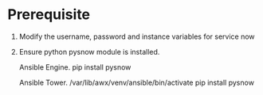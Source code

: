# Prerequisite

1. Modify the username, password and instance variables for service now

2. Ensure python pysnow module is installed.
   
   
   Ansible Engine.
   pip install pysnow
   
   Ansible Tower.
   /var/lib/awx/venv/ansible/bin/activate
   pip install pysnow
   
   


